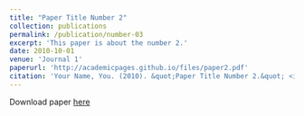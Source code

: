 ```yaml
---
title: "Paper Title Number 2"
collection: publications
permalink: /publication/number-03
excerpt: 'This paper is about the number 2.'
date: 2010-10-01
venue: 'Journal 1'
paperurl: 'http://academicpages.github.io/files/paper2.pdf'
citation: 'Your Name, You. (2010). &quot;Paper Title Number 2.&quot; <i>Journal 1</i>. 1(2).'
---
```


Download paper [here](http://academicpages.github.io/files/paper2.pdf)

